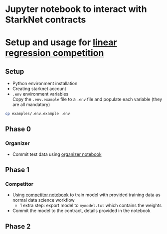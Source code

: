 # Jupyter notebook to interact with StarkNet contracts

# Setup and usage for [linear regression competition](https://github.com/trangnv/linear-regression-starknet)

## Setup
- Python environment installation
- Creating starknet account
- `.env` environment variables <br>
Copy the `.env.example` file to a `.env` file and populate each variable (they are all mandatory)
```bash
cp examples/.env.example .env
```

## Phase 0
### Organizer
- Commit test data using [organizer notebook](linear-regression-notebooks/organizer.ipynb)

## Phase 1
### Competitor
- Using [competitor notebook](linear-regression-notebooks/competitor.ipynb) to train model with provided training data as normal data science workflow
  - 1 extra step: export model to `mymodel.txt` which contains the weights
- Commit the model to the contract, details provided in the notebook

## Phase 2
